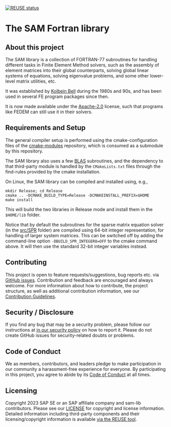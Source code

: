 <!--- SPDX-License-Identifier: Apache-2.0 --->

[![REUSE status](https://api.reuse.software/badge/github.com/SAP/sam-lib)](https://api.reuse.software/info/github.com/SAP/sam-lib)

# The SAM Fortran library

## About this project

The SAM library is a collection of FORTRAN-77 subroutines for handling different
tasks in Finite Element Method solvers, such as the assembly of element matrices
into their global counterparts, solving global linear systems of equations,
solving eigenvalue problems, and some other lower-level matrix utilities, etc.

It was established by
[Kolbein Bell](https://app.cristin.no/results/show.jsf?id=328216) during the
1980s and 90s, and has been used in several FE program packages since then.

It is now made available under the
[Apache-2.0](https://spdx.org/licenses/Apache-2.0.html) license,
such that programs like FEDEM can still use it in their solvers.

## Requirements and Setup

The general compiler setup is performed using the cmake-configuration files of
the [cmake-modules](https://github.com/SAP/cmake-modules) repository,
which is consumed as a submodule by this repository.

The SAM library also uses a few [BLAS](https://www.netlib.org/blas/) subroutines,
and the dependency to that third-party module is handled by the `CMakeLists.txt`
files through the find-rules provided by the cmake installation.

On Linux, the SAM library can be compiled and installed using, e.g.,

    mkdir Release; cd Release
    cmake .. -DCMAKE_BUILD_TYPE=Release -DCMAKEINSTALL_PREFIX=$HOME
    make install

This will build the two libraries in Release mode and install them
in the `$HOME/lib` folder.

Notice that by default the subroutines for the sparse matrix equation solver (in
the [src/SPR](src/SPR) folder) are compiled using 64-bit integer representation,
for handling of larger system matrices. This can be switched off by adding the
command-line option `-DBUILD_SPR_INTEGER8=OFF` to the cmake command above.
It will then use the standard 32-bit integer variables instead.

## Contributing

This project is open to feature requests/suggestions, bug reports etc. via [GitHub issues](https://github.com/SAP/sam-lib/issues). Contribution and feedback are encouraged and always welcome. For more information about how to contribute, the project structure, as well as additional contribution information, see our [Contribution Guidelines](CONTRIBUTING.md).

## Security / Disclosure

If you find any bug that may be a security problem, please follow our instructions at [in our security policy](https://github.com/SAP/sam-lib/security/policy) on how to report it. Please do not create GitHub issues for security-related doubts or problems.

## Code of Conduct

We as members, contributors, and leaders pledge to make participation in our community a harassment-free experience for everyone. By participating in this project, you agree to abide by its [Code of Conduct](https://github.com/SAP/.github/blob/main/CODE_OF_CONDUCT.md) at all times.

## Licensing

Copyright 2023 SAP SE or an SAP affiliate company and sam-lib contributors. Please see our [LICENSE](LICENSE) for copyright and license information. Detailed information including third-party components and their licensing/copyright information is available [via the REUSE tool](https://api.reuse.software/info/github.com/SAP/sam-lib).
